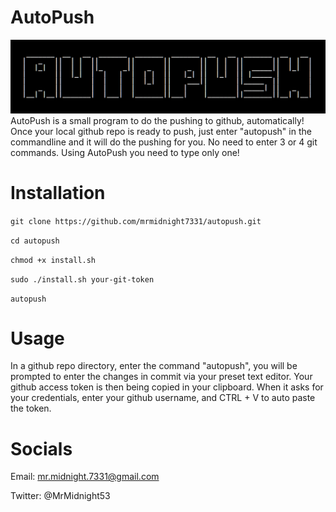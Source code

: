 # AutoPush

![No image found!](logo.png)
AutoPush is a small program to do the pushing to github, automatically! Once your  local github repo is ready to push, just enter "autopush" in the commandline and it will do the pushing for you. No need to enter 3 or 4 git commands. Using AutoPush you need to type only one!

# Installation

`git clone https://github.com/mrmidnight7331/autopush.git`

`cd autopush`

`chmod +x install.sh`

`sudo ./install.sh your-git-token` 

`autopush`

# Usage

In a github repo directory, enter the command "autopush", you will be prompted to enter the changes in commit via your preset text editor. Your github access token is then being copied in your clipboard. When it asks for your credentials, enter your github username, and CTRL + V to auto paste the token.

# Socials
Email: mr.midnight.7331@gmail.com

Twitter: @MrMidnight53
